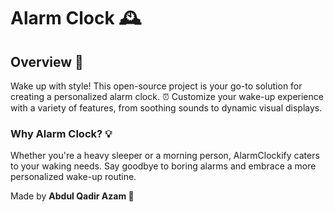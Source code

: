 # Alarm Clock 🕰️

## Overview 🔔
Wake up with style! This open-source project is your go-to solution for creating a personalized alarm clock. ⏰ Customize your wake-up experience with a variety of features, from soothing sounds to dynamic visual displays.

###  Why Alarm Clock? 💡
Whether you're a heavy sleeper or a morning person, AlarmClockify caters to your waking needs. Say goodbye to boring alarms and embrace a more personalized wake-up routine.

Made by **Abdul Qadir Azam 🚀**

